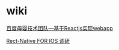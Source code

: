 # wiki

[百度母婴技术团队—基于Reactjs实现webapp](https://github.com/my-fe/wiki/issues/1)

[Rect-Native FOR IOS 调研](https://github.com/my-fe/wiki/issues/2)
